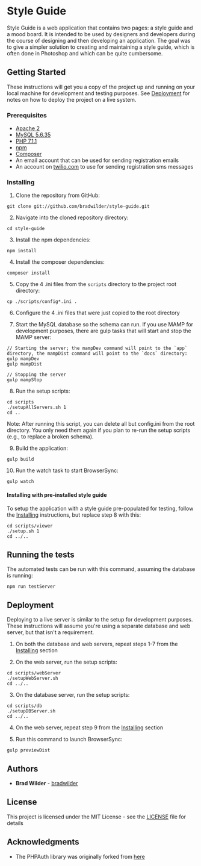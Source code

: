 # Style Guide

Style Guide is a web application that contains two pages: a style guide and a mood board. It is intended to be used by designers and developers during the course of designing and then developing an application. The goal was to give a simpler solution to creating and maintaining a style guide, which is often done in Photoshop and which can be quite cumbersome.

## Getting Started

These instructions will get you a copy of the project up and running on your local machine for development and testing purposes. See [Deployment](https://github.com/bradwilder/style-guide#Deployment) for notes on how to deploy the project on a live system.

### Prerequisites

* [Apache 2](https://httpd.apache.org/)
* [MySQL 5.6.35](https://www.mysql.com/)
* [PHP 7.1.1](http://www.php.net/)
* [npm](https://www.npmjs.com/)
* [Composer](https://getcomposer.org/)
* An email account that can be used for sending registration emails
* An account on [twilio.com](https://www.twilio.com/) to use for sending registration sms messages

### Installing

1. Clone the repository from GitHub:
```
git clone git://github.com/bradwilder/style-guide.git
```

2. Navigate into the cloned repository directory:
```
cd style-guide
```

3. Install the npm dependencies:
```
npm install
```

4. Install the composer dependencies:
```
composer install
```

5. Copy the 4 .ini files from the `scripts` directory to the project root directory:
```
cp ./scripts/config*.ini .
```

6. Configure the 4 .ini files that were just copied to the root directory

7. Start the MySQL database so the schema can run. If you use MAMP for development purposes, there are gulp tasks that will start and stop the MAMP server:
```
// Starting the server; the mampDev command will point to the `app` directory, the mampDist command will point to the `docs` directory:
gulp mampDev
gulp mampDist

// Stopping the server
gulp mampStop
```

8. Run the setup scripts:
```
cd scripts
./setupAllServers.sh 1
cd ..
```
Note: After running this script, you can delete all but config.ini from the root directory. You only need them again if you plan to re-run the setup scripts (e.g., to replace a broken schema).

9. Build the application:
```
gulp build
```

10. Run the watch task to start BrowserSync:
```
gulp watch
```

#### Installing with pre-installed style guide

To setup the application with a style guide pre-populated for testing, follow the [Installing](https://github.com/bradwilder/style-guide#Installing) instructions, but replace step 8 with this:
```
cd scripts/viewer
./setup.sh 1
cd ../..
```

## Running the tests

The automated tests can be run with this command, assuming the database is running:
```
npm run testServer
```

## Deployment

Deploying to a live server is similar to the setup for development purposes. These instructions will assume you're using a separate database and web server, but that isn't a requirement.

1. On both the database and web servers, repeat steps 1-7 from the [Installing](https://github.com/bradwilder/style-guide#Installing) section

2. On the web server, run the setup scripts:
```
cd scripts/webServer
./setupWebServer.sh
cd ../..
```

3. On the database server, run the setup scripts:
```
cd scripts/db
./setupDBServer.sh
cd ../..
```

4. On the web server, repeat step 9 from the [Installing](https://github.com/bradwilder/style-guide#Installing) section

5. Run this command to launch BrowserSync:
```
gulp previewDist
```

## Authors

* **Brad Wilder** - [bradwilder](https://github.com/bradwilder)

## License

This project is licensed under the MIT License - see the [LICENSE](https://github.com/bradwilder/style-guide/blob/master/LICENSE) file for details

## Acknowledgments

* The PHPAuth library was originally forked from [here](https://github.com/PHPAuth/PHPAuth)
